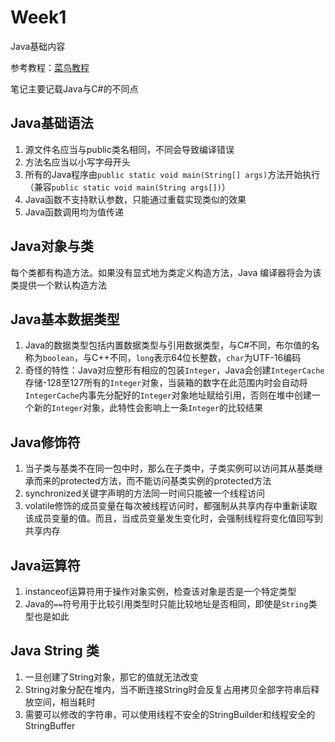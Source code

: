# Week1

Java基础内容

参考教程：[菜鸟教程](https://www.runoob.com/java/java-tutorial.html)

笔记主要记载Java与C#的不同点

## Java基础语法

1. 源文件名应当与public类名相同，不同会导致编译错误
2. 方法名应当以小写字母开头
3. 所有的Java程序由`public static void main(String[] args)`方法开始执行（兼容`public static void main(String args[])`）
4. Java函数不支持默认参数，只能通过重载实现类似的效果
5. Java函数调用均为值传递

## Java对象与类

每个类都有构造方法。如果没有显式地为类定义构造方法，Java 编译器将会为该类提供一个默认构造方法

## Java基本数据类型

1. Java的数据类型包括内置数据类型与引用数据类型，与C#不同，布尔值的名称为`boolean`，与C++不同，`long`表示64位长整数，`char`为UTF-16编码
2. 奇怪的特性：Java对应整形有相应的包装`Integer`，Java会创建`IntegerCache`存储-128至127所有的`Integer`对象，当装箱的数字在此范围内时会自动将`IntegerCache`内事先分配好的`Integer`对象地址赋给引用，否则在堆中创建一个新的`Integer`对象，此特性会影响上一条`Integer`的比较结果

## Java修饰符

1. 当子类与基类不在同一包中时，那么在子类中，子类实例可以访问其从基类继承而来的protected方法，而不能访问基类实例的protected方法
2. synchronized关键字声明的方法同一时间只能被一个线程访问
3. volatile修饰的成员变量在每次被线程访问时，都强制从共享内存中重新读取该成员变量的值。而且，当成员变量发生变化时，会强制线程将变化值回写到共享内存

## Java运算符

1. instanceof运算符用于操作对象实例，检查该对象是否是一个特定类型
2. Java的`==`符号用于比较引用类型时只能比较地址是否相同，即使是`String`类型也是如此

## Java String 类

1. 一旦创建了String对象，那它的值就无法改变
2. String对象分配在堆内，当不断连接String时会反复占用拷贝全部字符串后释放空间，相当耗时
3. 需要可以修改的字符串，可以使用线程不安全的StringBuilder和线程安全的StringBuffer


